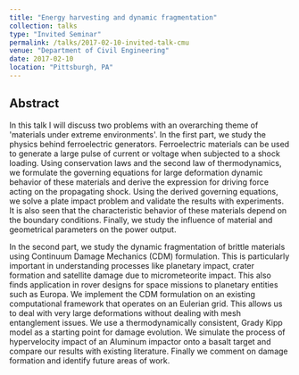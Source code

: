 ```yaml
---
title: "Energy harvesting and dynamic fragmentation"
collection: talks
type: "Invited Seminar"
permalink: /talks/2017-02-10-invited-talk-cmu
venue: "Department of Civil Engineering"
date: 2017-02-10
location: "Pittsburgh, PA"
---
```



Abstract
---
In this talk I will discuss two problems with an overarching theme of 'materials under extreme environments'. In the first part, we study the physics behind ferroelectric generators. Ferroelectric materials can be used to generate a large pulse of current or voltage when subjected to a shock loading. Using conservation laws and the second law of thermodynamics, we formulate the governing equations for large deformation dynamic behavior of these materials and derive the expression for driving force acting on the propagating shock. Using the derived governing equations, we solve a plate impact problem and validate the results with experiments. It is also seen that the characteristic behavior of these materials depend on the boundary conditions. Finally, we study the influence of material and geometrical parameters on the power output.

In the second part, we study the dynamic fragmentation of brittle materials using Continuum Damage Mechanics (CDM) formulation. This is particularly important in understanding processes like planetary impact, crater formation and satellite damage due to micrometeorite impact. This also finds application in rover designs for space missions to planetary entities such as Europa. We implement the CDM formulation on an existing computational framework that operates on an Eulerian grid. This allows us to deal with very large deformations without dealing with mesh entanglement issues. We use a thermodynamically consistent, Grady Kipp model as a starting point for damage evolution. We simulate the process of hypervelocity impact of an Aluminum impactor onto a basalt target and compare our results with existing literature. Finally we comment on damage formation and identify future areas of work.

